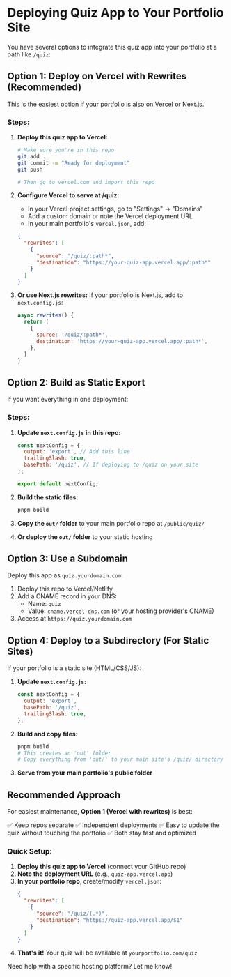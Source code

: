 # Deploying Quiz App to Your Portfolio Site

You have several options to integrate this quiz app into your portfolio at a path like `/quiz`:

## Option 1: Deploy on Vercel with Rewrites (Recommended)

This is the easiest option if your portfolio is also on Vercel or Next.js.

### Steps:

1. **Deploy this quiz app to Vercel:**
   ```bash
   # Make sure you're in this repo
   git add .
   git commit -m "Ready for deployment"
   git push
   
   # Then go to vercel.com and import this repo
   ```

2. **Configure Vercel to serve at /quiz:**
   - In your Vercel project settings, go to "Settings" → "Domains"
   - Add a custom domain or note the Vercel deployment URL
   - In your main portfolio's `vercel.json`, add:

   ```json
   {
     "rewrites": [
       {
         "source": "/quiz/:path*",
         "destination": "https://your-quiz-app.vercel.app/:path*"
       }
     ]
   }
   ```

3. **Or use Next.js rewrites:**
   If your portfolio is Next.js, add to `next.config.js`:
   
   ```javascript
   async rewrites() {
     return [
       {
         source: '/quiz/:path*',
         destination: 'https://your-quiz-app.vercel.app/:path*',
       },
     ]
   }
   ```

## Option 2: Build as Static Export

If you want everything in one deployment:

### Steps:

1. **Update `next.config.js` in this repo:**
   ```javascript
   const nextConfig = {
     output: 'export', // Add this line
     trailingSlash: true,
     basePath: '/quiz', // If deploying to /quiz on your site
   };
   
   export default nextConfig;
   ```

2. **Build the static files:**
   ```bash
   pnpm build
   ```

3. **Copy the `out/` folder** to your main portfolio repo at `/public/quiz/`

4. **Or deploy the `out/` folder** to your static hosting

## Option 3: Use a Subdomain

Deploy this app as `quiz.yourdomain.com`:

1. Deploy this repo to Vercel/Netlify
2. Add a CNAME record in your DNS:
   - Name: `quiz`
   - Value: `cname.vercel-dns.com` (or your hosting provider's CNAME)
3. Access at `https://quiz.yourdomain.com`

## Option 4: Deploy to a Subdirectory (For Static Sites)

If your portfolio is a static site (HTML/CSS/JS):

1. **Update `next.config.js`:**
   ```javascript
   const nextConfig = {
     output: 'export',
     basePath: '/quiz',
     trailingSlash: true,
   };
   ```

2. **Build and copy files:**
   ```bash
   pnpm build
   # This creates an 'out' folder
   # Copy everything from 'out/' to your main site's /quiz/ directory
   ```

3. **Serve from your main portfolio's public folder**

## Recommended Approach

For easiest maintenance, **Option 1 (Vercel with rewrites)** is best:

✅ Keep repos separate
✅ Independent deployments
✅ Easy to update the quiz without touching the portfolio
✅ Both stay fast and optimized

### Quick Setup:

1. **Deploy this quiz app to Vercel** (connect your GitHub repo)
2. **Note the deployment URL** (e.g., `quiz-app.vercel.app`)
3. **In your portfolio repo**, create/modify `vercel.json`:
   ```json
   {
     "rewrites": [
       {
         "source": "/quiz/(.*)",
         "destination": "https://quiz-app.vercel.app/$1"
       }
     ]
   }
   ```
4. **That's it!** Your quiz will be available at `yourportfolio.com/quiz`

Need help with a specific hosting platform? Let me know!

